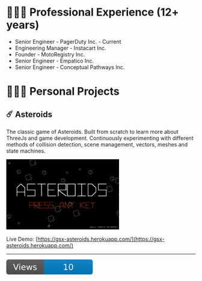 # 👨🏻‍💼 Professional Experience (12+ years)

* Senior Engineer - PagerDuty Inc. - Current
* Engineering Manager - Instacart Inc.
* Founder - MotoRegistry Inc.
* Senior Engineer - Empatico Inc.
* Senior Engineer - Conceptual Pathways Inc.

# 👷🏻‍♂️ Personal Projects
## ☄️ Asteroids
The classic game of Asteroids. Built from scratch to learn more about ThreeJs and game development. Continuously experimenting with different methods of collision detection, scene management, vectors, meshes and state machines.

<a href="https://gsx-asteroids.herokuapp.com/"><img src="https://raw.githubusercontent.com/jemmrich/jemmrich/master/portfolio/asteroids.png" width="300px"/></a>

Live Demo: [https://gsx-asteroids.herokuapp.com/](https://gsx-asteroids.herokuapp.com/)

----

![Profile Views](https://raw.githubusercontent.com/jemmrich/my-github-profile-views-counter/master/svg/profile/badge.svg)

